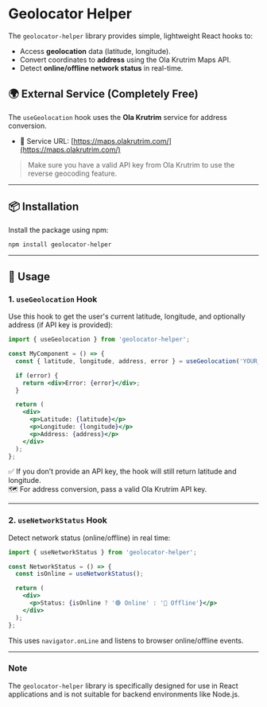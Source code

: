 # Geolocator Helper

The `geolocator-helper` library provides simple, lightweight React hooks to:
- Access **geolocation** data (latitude, longitude).
- Convert coordinates to **address** using the Ola Krutrim Maps API.
- Detect **online/offline network status** in real-time.

## 🌍 External Service (Completely Free)

The `useGeolocation` hook uses the **Ola Krutrim** service for address conversion.

- 🔗 Service URL: [https://maps.olakrutrim.com/](https://maps.olakrutrim.com/)

> Make sure you have a valid API key from Ola Krutrim to use the reverse geocoding feature.

---

## 📦 Installation

Install the package using npm:

```bash
npm install geolocator-helper
```

---

## 🔧 Usage

### 1. `useGeolocation` Hook
Use this hook to get the user's current latitude, longitude, and optionally address (if API key is provided):

```jsx
import { useGeolocation } from 'geolocator-helper';

const MyComponent = () => {
  const { latitude, longitude, address, error } = useGeolocation('YOUR_API_KEY_HERE');

  if (error) {
    return <div>Error: {error}</div>;
  }

  return (
    <div>
      <p>Latitude: {latitude}</p>
      <p>Longitude: {longitude}</p>
      <p>Address: {address}</p>
    </div>
  );
};
```

✅ If you don’t provide an API key, the hook will still return latitude and longitude.  
🗺️ For address conversion, pass a valid Ola Krutrim API key.

---

### 2. `useNetworkStatus` Hook
Detect network status (online/offline) in real time:

```jsx
import { useNetworkStatus } from 'geolocator-helper';

const NetworkStatus = () => {
  const isOnline = useNetworkStatus();

  return (
    <div>
      <p>Status: {isOnline ? '🟢 Online' : '🔴 Offline'}</p>
    </div>
  );
};
```

This uses `navigator.onLine` and listens to browser online/offline events.

---

### Note
The `geolocator-helper` library is specifically designed for use in React applications and is not suitable for backend environments like Node.js.